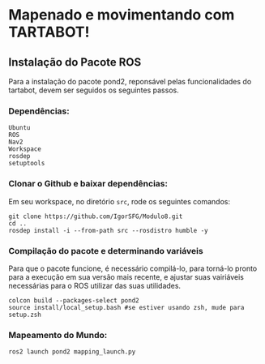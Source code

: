 # Mapenado e movimentando com TARTABOT!

## Instalação do Pacote ROS
Para a instalação do pacote pond2, reponsável pelas funcionalidades do tartabot, devem ser seguidos os seguintes passos.

### Dependências:
```
Ubuntu
ROS
Nav2
Workspace
rosdep
setuptools
```

### Clonar o Github e baixar dependências:
Em seu workspace, no diretório `src`, rode os seguintes comandos:
```
git clone https://github.com/IgorSFG/Modulo8.git
cd ..
rosdep install -i --from-path src --rosdistro humble -y
```

### Compilação do pacote e determinando variáveis
Para que o pacote funcione, é necessário compilá-lo, para torná-lo pronto para a execução em sua versão mais recente, e ajustar suas vairiáveis necessárias para o ROS utilizar das suas utilidades.
```
colcon build --packages-select pond2
source install/local_setup.bash #se estiver usando zsh, mude para setup.zsh
```

### Mapeamento do Mundo:
```
ros2 launch pond2 mapping_launch.py
```
